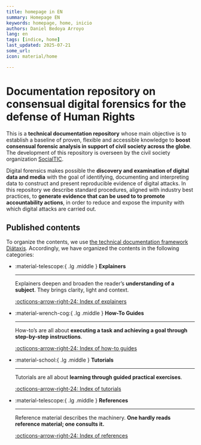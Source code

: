 ```yaml
---
title: homepage in EN 
summary: Homepage EN 
keywords: homepage, home, inicio
authors: Daniel Bedoya Arroyo
lang: en
tags: [indice, home]
last_updated: 2025-07-21
some_url:
icon: material/home

---
```



# Documentation repository on consensual digital forensics for the defense of Human Rights 


This is a **technical documentation repository** whose main objective is to establish a baseline of proven, flexible and accessible knowledge to **boost consensual forensic analysis in support of civil society across the globe**. The development of this repository is overseen by the civil society organization [SocialTIC](https://socialtic.org).

Digital forensics makes possible the **discovery and examination of digital data and media** with the goal of identifying, documenting and interpreting data to construct and present reproducible evidence of digital attacks. In this repository we describe standard procedures, aligned with industry best practices, to **generate evidence that can be used to to promote accountability actions**, in order to reduce and expose the impunity with which digital attacks are carried out. 

## Published contents

To organize the contents, we use [the technical documentation framework Diátaxis](https://diataxis.fr/). Accordingly, we have organized the contents in the following categories: 


<div class="grid cards" markdown>

-   :material-telescope:{ .lg .middle } __Explainers__

    ---

    Explainers deepen and broaden the reader’s **understanding of a subject**. They brings clarity, light and context. 

    [:octicons-arrow-right-24:   Index of explainers](../en/explainers/)

-   :material-wrench-cog:{ .lg .middle } __How-To Guides__

    ---

    How-to’s are all about **executing a task and achieving a goal through step-by-step instructions**.

    [:octicons-arrow-right-24:   Index of how-to guides](../en/how-tos/)

-   :material-school:{ .lg .middle } __Tutorials__

    ---

    Tutorials are all about **learning through guided practical exercises**. 

    [:octicons-arrow-right-24:   Index of tutorials](../en/tutorials/)

-   :material-telescope:{ .lg .middle } __References__

    ---

    Reference material describes the machinery. **One hardly reads reference material; one consults it.** 

    [:octicons-arrow-right-24:   Index of references](../en/references/)

</div>




